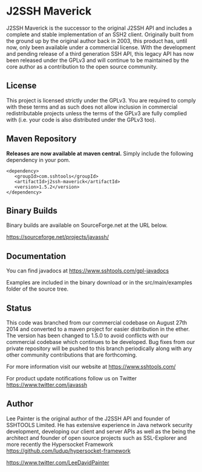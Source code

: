 J2SSH Maverick
==============

J2SSH Maverick is the successor to the original J2SSH API and includes a complete and stable implementation of an SSH2 client. Originally built from the ground up by the original author back in 2003, this product has, until now, only been available under a commercial license. With the development and pending release of a third generation SSH API, this legacy API has now been released under the GPLv3 and will continue to be maintained by the core author as a contribution to the open source community.

License
-------

This project is licensed strictly under the GPLv3. You are required to comply with these terms and as such does not allow inclusion in commercial redistributable projects unless the terms of the GPLv3 are fully complied with (i.e. your code is also distributed under the GPLv3 too). 

Maven Repository
----------------

**Releases are now available at maven central.** Simply include the following dependency in your pom.

```
<dependency>
   <groupId>com.sshtools</groupId>
   <artifactId>j2ssh-maverick</artifactId>
   <version>1.5.2</version>
</dependency>
```
 
Binary Builds
-------------

Binary builds are available on SourceForge.net at the URL below.

https://sourceforge.net/projects/javassh/

Documentation
-------------

You can find javadocs at https://www.sshtools.com/gpl-javadocs

Examples are included in the binary download or in the src/main/examples folder of the source tree.


Status
------

This code was branched from our commercial codebase on August 27th 2014 and converted to a maven project for easier distribution in the ether. The version has been changed to 1.5.0 to avoid conflicts with our commercial codebase which continues to be developed. Bug fixes from our private repository will be pushed to this branch periodically along with any other community contributions that are forthcoming.

For more information visit our website at https://www.sshtools.com/

For product update notifications follow us on Twitter https://www.twitter.com/javassh


Author
------

Lee Painter is the original author of the J2SSH API and founder of SSHTOOLS Limited. He has extensive experience in Java network security development, developing our client and server APIs as well as the being the architect and founder of open source projects such as SSL-Explorer and more recently the Hypersocket Framework https://github.com/ludup/hypersocket-framework

https://www.twitter.com/LeeDavidPainter

